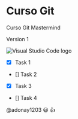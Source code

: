 # Curso Git

Curso Git Mastermind

Version 1

![Visual Studio Code logo](https://upload.wikimedia.org/wikipedia/commons/thumb/9/9a/Visual_Studio_Code_1.35_icon.svg/2048px-Visual_Studio_Code_1.35_icon.svg.png "VS Code Logo")

<!-- GitHub Markdown -->

- [x] Task 1
- [] Task 2
- [x] Task 3
- [] Task 4

@adonay1203 :smiley: :+1: